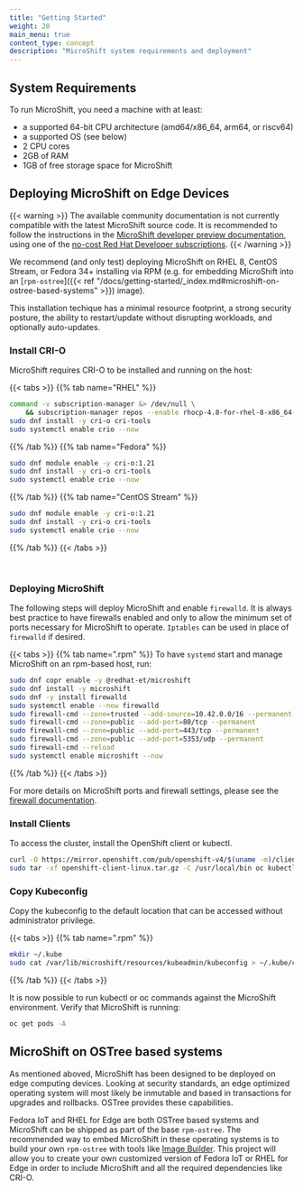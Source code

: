 ```yaml
---
title: "Getting Started"
weight: 20
main_menu: true
content_type: concept
description: "MicroShift system requirements and deployment"
---
```

## System Requirements

To run MicroShift, you need a machine with at least:

- a supported 64-bit CPU architecture (amd64/x86_64, arm64, or riscv64)
- a supported OS (see below)
- 2 CPU cores
- 2GB of RAM
- 1GB of free storage space for MicroShift

## Deploying MicroShift on Edge Devices

{{< warning >}}
The available community documentation is not currently compatible with the latest MicroShift source code.
It is recommended to follow the instructions in the [MicroShift developer preview documentation](https://access.redhat.com/documentation/en-us/red_hat_build_of_microshift/4.12), using one of the [no-cost Red Hat Developer subscriptions](https://developers.redhat.com/blog/2021/02/10/how-to-activate-your-no-cost-red-hat-enterprise-linux-subscription).
{{< /warning >}}

We recommend (and only test) deploying MicroShift on RHEL 8, CentOS Stream, or Fedora 34+ installing via RPM (e.g. for embedding MicroShift into an [`rpm-ostree`]({{< ref "/docs/getting-started/_index.md#microshift-on-ostree-based-systems" >}}) image).

This installation techique has a minimal resource footprint, a strong security posture, the ability to restart/update without disrupting workloads, and optionally auto-updates.

### Install CRI-O

MicroShift requires CRI-O to be installed and running on the host:

{{< tabs >}}
{{% tab name="RHEL" %}}

```Bash
command -v subscription-manager &> /dev/null \
    && subscription-manager repos --enable rhocp-4.8-for-rhel-8-x86_64-rpms
sudo dnf install -y cri-o cri-tools
sudo systemctl enable crio --now
```

{{% /tab %}}
{{% tab name="Fedora" %}}

```Bash
sudo dnf module enable -y cri-o:1.21
sudo dnf install -y cri-o cri-tools
sudo systemctl enable crio --now
```
{{% /tab %}}
{{% tab name="CentOS Stream" %}}

```Bash
sudo dnf module enable -y cri-o:1.21
sudo dnf install -y cri-o cri-tools
sudo systemctl enable crio --now
```

{{% /tab %}}
{{< /tabs >}}

<br/>

### Deploying MicroShift
The following steps will deploy MicroShift and enable `firewalld`. It is always best practice to have firewalls enabled and only to allow the minimum set of ports necessary for MicroShift to operate. `Iptables` can be used in place of `firewalld` if desired.

{{< tabs >}}
{{% tab name=".rpm" %}}
To have `systemd` start and manage MicroShift on an rpm-based host, run:

```Bash
sudo dnf copr enable -y @redhat-et/microshift
sudo dnf install -y microshift
sudo dnf -y install firewalld
sudo systemctl enable --now firewalld
sudo firewall-cmd --zone=trusted --add-source=10.42.0.0/16 --permanent
sudo firewall-cmd --zone=public --add-port=80/tcp --permanent
sudo firewall-cmd --zone=public --add-port=443/tcp --permanent
sudo firewall-cmd --zone=public --add-port=5353/udp --permanent
sudo firewall-cmd --reload
sudo systemctl enable microshift --now
```

{{% /tab %}}
{{< /tabs >}}

For more details on MicroShift ports and firewall settings, please see the
[firewall documentation](../user-documentation/networking/firewall.md).

### Install Clients

To access the cluster, install the OpenShift client or kubectl. 

```Bash
curl -O https://mirror.openshift.com/pub/openshift-v4/$(uname -m)/clients/ocp/stable/openshift-client-linux.tar.gz
sudo tar -xf openshift-client-linux.tar.gz -C /usr/local/bin oc kubectl
```


### Copy Kubeconfig

Copy the kubeconfig to the default location that can be accessed without administrator privilege.

{{< tabs >}}
{{% tab name=".rpm" %}}
```Bash
mkdir ~/.kube
sudo cat /var/lib/microshift/resources/kubeadmin/kubeconfig > ~/.kube/config
```

{{% /tab %}}
{{< /tabs >}}

It is now possible to run kubectl or oc commands against the MicroShift environment.
Verify that MicroShift is running:

```sh
oc get pods -A
```

## MicroShift on OSTree based systems

As mentioned aboved, MicroShift has been designed to be deployed on edge computing devices. Looking at security standards, 
an edge optimized operating system will most likely be inmutable and based in transactions for upgrades and rollbacks. OSTree provides these capabilities. 

Fedora IoT and RHEL for Edge are both OSTree based systems and MicroShift can be shipped as part of the base `rpm-ostree`. 
The recommended way to embed MicroShift in these operating systems is to build your own `rpm-ostree` with tools like [Image Builder](https://fedoramagazine.org/introduction-to-image-builder/). This project will allow you to create your own customized version of Fedora IoT or RHEL for Edge in order to include MicroShift and all the required dependencies like CRI-O.

